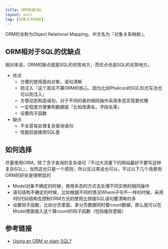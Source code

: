 ```yaml
---
title: ORM或者SQL
layout: post
tag: [对象关系映射]
---
```


ORM的全称为Object Relational Mapping，中文名为『对象关系映射』。

## ORM相对于SQL的优缺点

相对来说，ORM的缺点就是SQL的优势地方，而优点也是SQL的劣势地方。

* 优点
	* 方便的使用面向对象，语句清晰
	* 防注入『这个其实不算ORM的核心，因为比如Phalcon的SQL形式写法也可以防注入』
	* 方便动态构造语句，对于不同的表的相同操作采用多态实现更优雅
	* 一定程度方便重构数据层『比如改表名，字段名等』
	* 设置钩子函数
* 缺点
	* 不太容易处理复杂查询语句
	* 性能较直接用SQL差


## 如何选择

尽量使用ORM，除了含子查询的复杂语句『不过大流量下的网站最好不要写这种复杂SQL』，当然这也只是一个原则，所以反过来说也可以，不过以下几个场景用ORM的好处是很明显的

* Model对象不确定的时候，使用多态的方式去处理不同实例的相同操作
* 语句结构不确定的时候，比如根据不同的情况Where子句不一样的时候，采用if的代码结构去控制ORM方法的使用比拼接SQL语句要清晰的多
* 设置钩子函数，比如分页里面，拿分页数据同时要count数据，那么就可以在Model里面插入这个算count的钩子函数（包括缓存逻辑）

## 参考链接

* [Using an ORM or plain SQL?](http://stackoverflow.com/questions/494816/using-an-orm-or-plain-sql/494853#494853)
